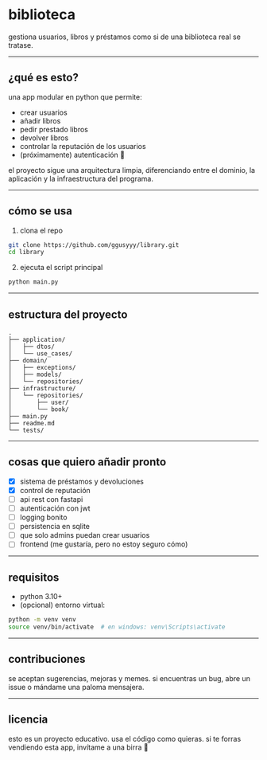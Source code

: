 # biblioteca

gestiona usuarios, libros y préstamos como si de una biblioteca real se tratase.

---

## ¿qué es esto?

una app modular en python que permite:

- crear usuarios
- añadir libros
- pedir prestado libros
- devolver libros
- controlar la reputación de los usuarios
- (próximamente) autenticación 🔐

el proyecto sigue una arquitectura limpia, diferenciando entre el dominio, la aplicación y la infraestructura del programa.

---

## cómo se usa

1. clona el repo

```bash
git clone https://github.com/ggusyyy/library.git
cd library
```

2. ejecuta el script principal

```bash
python main.py
```

---

## estructura del proyecto

```text
.
├── application/
│   ├── dtos/
│   └── use_cases/
├── domain/
│   ├── exceptions/
│   ├── models/
│   └── repositories/
├── infrastructure/
│   └── repositories/
│       ├── user/
│       └── book/
├── main.py
├── readme.md
└── tests/
```

---

## cosas que quiero añadir pronto

- [x] sistema de préstamos y devoluciones
- [x] control de reputación
- [ ] api rest con fastapi
- [ ] autenticación con jwt
- [ ] logging bonito
- [ ] persistencia en sqlite
- [ ] que solo admins puedan crear usuarios
- [ ] frontend (me gustaría, pero no estoy seguro cómo)

---

## requisitos

- python 3.10+
- (opcional) entorno virtual:

```bash
python -m venv venv
source venv/bin/activate  # en windows: venv\Scripts\activate
```

---

## contribuciones

se aceptan sugerencias, mejoras y memes. si encuentras un bug, abre un issue o mándame una paloma mensajera.

---

## licencia

esto es un proyecto educativo. usa el código como quieras. si te forras vendiendo esta app, invítame a una birra 🍻
